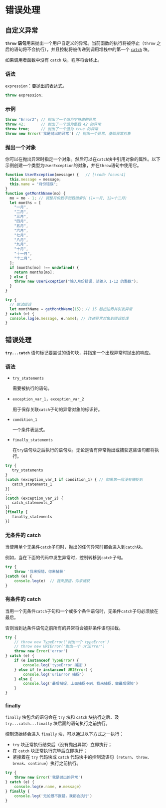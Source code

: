 # 错误处理



## 自定义异常

**`throw`** **语句**用来抛出一个用户自定义的异常。当前函数的执行将被停止（`throw` 之后的语句将不会执行），并且控制将被传递到调用堆栈中的第一个 [`catch`](https://developer.mozilla.org/zh-CN/docs/Web/JavaScript/Reference/Statements/try...catch) 块。

如果调用者函数中没有 `catch` 块，程序将会终止。



### 语法

`expression`：要抛出的表达式。

```javascript
throw expression;
```



### 示例



```javascript
throw "Error2"; // 抛出了一个值为字符串的异常
throw 42; 		// 抛出了一个值为整数 42 的异常
throw true; 	// 抛出了一个值为 true 的异常
throw new Error('我是抛出的异常') // 抛出一个异常，基础异常对象
```



### 抛出一个对象

你可以在抛出异常时指定一个对象。然后可以在`catch`块中引用对象的属性。以下示例创建一个类型为`UserException`的对象，并在`throw`语句中使用它。

``` javascript {28-33}
function UserException(message) {	// [!code focus:4]
  this.message = message;
  this.name = "月份错误";
}
function getMonthName(mo) {
  mo = mo - 1; // 调整月份数字到数组索引 (1=一月, 12=十二月)
  let months = [
    "一月",
    "二月",
    "三月",
    "四月",
    "五月",
    "六月",
    "七月",
    "八月",
    "九月",
    "十月",
    "十一月",
    "十二月",
  ];
  if (months[mo] !== undefined) {
    return months[mo];
  } else {
    throw new UserException("输入月份错误，请输入 1-12 的整数");
  }
}

try {
  // 尝试错误
  let monthName = getMonthName(15); // 15 超出边界并引发异常
} catch (e) {
  console.log(e.message, e.name); // 传递异常对象到错误处理
}

```





## 错误处理

**`try...catch`** 语句标记要尝试的语句块，并指定一个出现异常时抛出的响应。

### 语法

- `try_statements`

  需要被执行的语句。

- `exception_var_1`，`exception_var_2`

  用于保存关联`catch`子句的异常对象的标识符。

- `condition_1`

  一个条件表达式。

- `finally_statements`

  在`try`语句块之后执行的语句块。无论是否有异常抛出或捕获这些语句都将执行。

``` javascript
try {
   try_statements
}
[catch (exception_var_1 if condition_1) { // 如果第一层没有捕捉到
   catch_statements_1
}]
...
[catch (exception_var_2) {
   catch_statements_2
}]
[finally {
   finally_statements
}]
```



### 无条件的 catch

当使用单个无条件`catch`子句时，抛出的任何异常时都会进入到`catch`块。

例如，当在下面的代码中发生异常时，控制转移到`catch`子句。

```javascript
try {
    throw '我来报错，你来捕获'
}catch (e) {
    console.log(e)	// 我来报错，你来捕获
}
```



### 有条件的 catch

当用一个无条件`catch`子句和一个或多个条件语句时，无条件`catch`子句必须放在最后。

否则当到达条件语句之前所有的异常将会被非条件语句拦截。

```javascript
try {
    // throw new TypeError('抛出一个 typeError')
    // throw new URIError('抛出一个 uriError')
    throw new Error('error')
} catch (e) {
    if (e instanceof TypeError) {
        console.log('typeError 捕捉')
    } else if (e instanceof URIError) {
        console.log('uriError 捕捉')
    } else {
        console.log('最后捕捉，上面捕捉不到，我来捕捉，做最后保障')
    }
}
```



### finally

`finally` 块包含的语句会在 `try` 块和 `catch` 块执行之后、及 `try...catch...finally` 块后面的语句执行之前执行。

控制流始终会进入 `finally` 块，可以通过以下方式之一执行：

- `try` 块正常执行结束后（没有抛出异常）立即执行；
- 在 `catch` 块正常执行完毕后立即执行；
- 紧接着在 `try` 代码块或 `catch` 代码块中的控制流语句（`return`、`throw`、`break`、`continue`）执行之前执行。

```javascript {5-7}
try {
    throw new Error('我是抛出的异常')
} catch (e) {
    console.log(e.name, e.message)
} finally {
    console.log('无论报不报错，我都会执行')
}
```